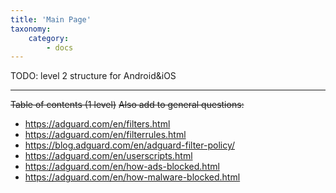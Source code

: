 ```yaml
---
title: 'Main Page'
taxonomy:
    category:
        - docs
---
```



TODO: 
level 2 structure for Android&iOS
_____________________________________
~~Table of contents (1 level)~~
~~Also add to general questions:~~

* https://adguard.com/en/filters.html
* https://adguard.com/en/filterrules.html
* https://blog.adguard.com/en/adguard-filter-policy/
* https://adguard.com/en/userscripts.html
* https://adguard.com/en/how-ads-blocked.html
* https://adguard.com/en/how-malware-blocked.html
